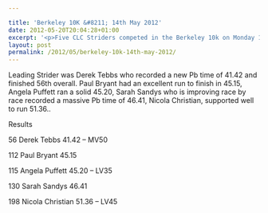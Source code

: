 ```yaml
---

title: 'Berkeley 10K &#8211; 14th May 2012'
date: 2012-05-20T20:04:28+01:00
excerpt: '<p>Five CLC Striders competed in the Berkeley 10k on Monday 14th May.</p>'
layout: post
permalink: /2012/05/berkeley-10k-14th-may-2012/
---
```

Leading Strider was Derek Tebbs who recorded a new Pb time of 41.42 and finished 56th overall. Paul Bryant had an excellent run to finish in 45.15, Angela Puffett ran a solid 45.20, Sarah Sandys who is improving race by race recorded a massive Pb time of 46.41, Nicola Christian, supported well to run 51.36..

Results

56 Derek Tebbs 41.42 &#8211; MV50 

112 Paul Bryant 45.15

115 Angela Puffett 45.20 &#8211; LV35 

130 Sarah Sandys 46.41

198 Nicola Christian 51.36 &#8211; LV45